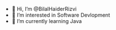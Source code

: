 - 👋 Hi, I’m @BilalHaiderRizvi
- 👀 I’m interested in Software Devlopment 
- 🌱 I’m currently learning Java

<!---
BilalHaiderRizvi/BilalHaiderRizvi is a ✨ special ✨ repository because its `README.md` (this file) appears on your GitHub profile.
You can click the Preview link to take a look at your changes.
--->
